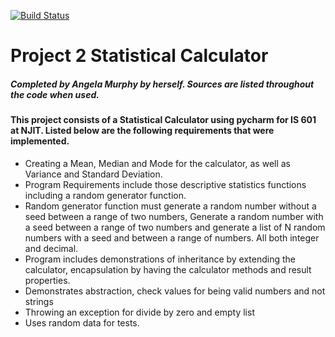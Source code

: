 [![Build Status](https://www.travis-ci.com/am3228/Project2.svg?branch=master)](https://www.travis-ci.com/am3228/Project2)

# Project 2 Statistical Calculator
##### Completed by Angela Murphy by herself. Sources are listed throughout the code when used.

#### This project consists of a Statistical Calculator using pycharm for IS 601 at NJIT. Listed below are the following requirements that were implemented.

* Creating a Mean, Median and Mode for the calculator, as well as Variance and Standard Deviation.
* Program Requirements include those descriptive statistics functions including a random generator function.
* Random generator function must generate a random number without a seed between a range of two numbers, Generate a random number with a seed between a range of two numbers and generate a list of N random numbers with a seed and between a range of numbers. All both integer and decimal.
* Program includes demonstrations of inheritance by extending the calculator, encapsulation by having the calculator methods and result properties.
* Demonstrates abstraction, check values for being valid numbers and not strings
* Throwing an exception for divide by zero and empty list
* Uses random data for tests.
